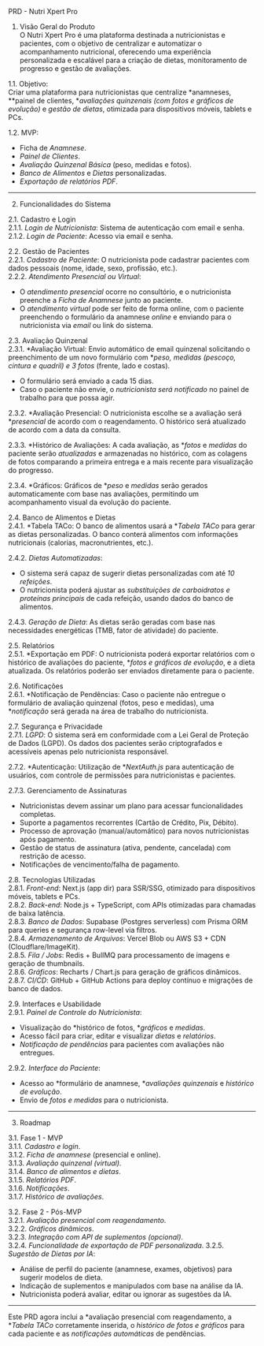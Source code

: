 PRD - Nutri Xpert Pro

1. Visão Geral do Produto  
O Nutri Xpert Pro é uma plataforma destinada a nutricionistas e pacientes, com o objetivo de centralizar e automatizar o acompanhamento nutricional, oferecendo uma experiência personalizada e escalável para a criação de dietas, monitoramento de progresso e gestão de avaliações.

1.1. Objetivo:  
Criar uma plataforma para nutricionistas que centralize *anamneses, **painel de clientes, **avaliações quinzenais (com fotos e gráficos de evolução)* e *gestão de dietas*, otimizada para dispositivos móveis, tablets e PCs.

1.2. MVP:  
- Ficha de *Anamnese*.  
- *Painel de Clientes*.  
- *Avaliação Quinzenal Básica* (peso, medidas e fotos).  
- *Banco de Alimentos* e *Dietas* personalizadas.  
- *Exportação de relatórios PDF*.

---

2. Funcionalidades do Sistema

2.1. Cadastro e Login  
2.1.1. *Login de Nutricionista*: Sistema de autenticação com email e senha.  
2.1.2. *Login de Paciente*: Acesso via email e senha.

2.2. Gestão de Pacientes  
2.2.1. *Cadastro de Paciente*: O nutricionista pode cadastrar pacientes com dados pessoais (nome, idade, sexo, profissão, etc.).  
2.2.2. *Atendimento Presencial ou Virtual*:  
  - O *atendimento presencial* ocorre no consultório, e o nutricionista preenche a *Ficha de Anamnese* junto ao paciente.  
  - O *atendimento virtual* pode ser feito de forma online, com o paciente preenchendo o formulário da anamnese *online* e enviando para o nutricionista via *email* ou link do sistema.

2.3. Avaliação Quinzenal  
2.3.1. *Avaliação Virtual: Envio automático de email quinzenal solicitando o preenchimento de um novo formulário com **peso, medidas (pescoço, cintura e quadril) e 3 fotos* (frente, lado e costas).  
  - O formulário será enviado a cada 15 dias.  
  - Caso o paciente não envie, o *nutricionista será notificado* no painel de trabalho para que possa agir.  

2.3.2. *Avaliação Presencial: O nutricionista escolhe se a avaliação será **presencial* de acordo com o reagendamento. O histórico será atualizado de acordo com a data da consulta.

2.3.3. *Histórico de Avaliações: A cada avaliação, as **fotos* e *medidas* do paciente serão *atualizadas* e armazenadas no histórico, com as colagens de fotos comparando a primeira entrega e a mais recente para visualização do progresso.

2.3.4. *Gráficos: Gráficos de **peso* e *medidas* serão gerados automaticamente com base nas avaliações, permitindo um acompanhamento visual da evolução do paciente.

2.4. Banco de Alimentos e Dietas  
2.4.1. *Tabela TACo: O banco de alimentos usará a **Tabela TACo* para gerar as dietas personalizadas. O banco conterá alimentos com informações nutricionais (calorias, macronutrientes, etc.).  

2.4.2. *Dietas Automatizadas*:  
  - O sistema será capaz de sugerir dietas personalizadas com até *10 refeições*.  
  - O nutricionista poderá ajustar as *substituições de carboidratos e proteínas principais* de cada refeição, usando dados do banco de alimentos.  

2.4.3. *Geração de Dieta*: As dietas serão geradas com base nas necessidades energéticas (TMB, fator de atividade) do paciente.

2.5. Relatórios  
2.5.1. *Exportação em PDF: O nutricionista poderá exportar relatórios com o histórico de avaliações do paciente, **fotos e gráficos de evolução*, e a dieta atualizada. Os relatórios poderão ser enviados diretamente para o paciente.

2.6. Notificações  
2.6.1. *Notificação de Pendências: Caso o paciente não entregue o formulário de avaliação quinzenal (fotos, peso e medidas), uma **notificação* será gerada na área de trabalho do nutricionista.

2.7. Segurança e Privacidade  
2.7.1. *LGPD*: O sistema será em conformidade com a Lei Geral de Proteção de Dados (LGPD). Os dados dos pacientes serão criptografados e acessíveis apenas pelo nutricionista responsável.

2.7.2. *Autenticação: Utilização de **NextAuth.js* para autenticação de usuários, com controle de permissões para nutricionistas e pacientes.

2.7.3. Gerenciamento de Assinaturas
  - Nutricionistas devem assinar um plano para acessar funcionalidades completas.
  - Suporte a pagamentos recorrentes (Cartão de Crédito, Pix, Débito).
  - Processo de aprovação (manual/automático) para novos nutricionistas após pagamento.
  - Gestão de status de assinatura (ativa, pendente, cancelada) com restrição de acesso.
  - Notificações de vencimento/falha de pagamento.

2.8. Tecnologias Utilizadas  
2.8.1. *Front-end*: Next.js (app dir) para SSR/SSG, otimizado para dispositivos móveis, tablets e PCs.  
2.8.2. *Back-end*: Node.js + TypeScript, com APIs otimizadas para chamadas de baixa latência.  
2.8.3. *Banco de Dados*: Supabase (Postgres serverless) com Prisma ORM para queries e segurança row-level via filtros.  
2.8.4. *Armazenamento de Arquivos*: Vercel Blob ou AWS S3 + CDN (Cloudflare/ImageKit).  
2.8.5. *Fila / Jobs*: Redis + BullMQ para processamento de imagens e geração de thumbnails.  
2.8.6. *Gráficos*: Recharts / Chart.js para geração de gráficos dinâmicos.  
2.8.7. *CI/CD*: GitHub + GitHub Actions para deploy contínuo e migrações de banco de dados.

2.9. Interfaces e Usabilidade  
2.9.1. *Painel de Controle do Nutricionista*:  
  - Visualização do *histórico de fotos, **gráficos* e *medidas*.  
  - Acesso fácil para criar, editar e visualizar *dietas* e *relatórios*.  
  - *Notificação de pendências* para pacientes com avaliações não entregues.  

2.9.2. *Interface do Paciente*:  
  - Acesso ao *formulário de anamnese, **avaliações quinzenais* e *histórico de evolução*.  
  - Envio de *fotos e medidas* para o nutricionista.

---

3. Roadmap

3.1. Fase 1 - MVP  
3.1.1. *Cadastro e login*.  
3.1.2. *Ficha de anamnese* (presencial e online).  
3.1.3. *Avaliação quinzenal (virtual)*.  
3.1.4. *Banco de alimentos e dietas*.  
3.1.5. *Relatórios PDF*.  
3.1.6. *Notificações*.  
3.1.7. *Histórico de avaliações*.

3.2. Fase 2 - Pós-MVP  
3.2.1. *Avaliação presencial com reagendamento*.  
3.2.2. *Gráficos dinâmicos*.  
3.2.3. *Integração com API de suplementos (opcional)*.  
3.2.4. *Funcionalidade de exportação de PDF personalizada*.
3.2.5. *Sugestão de Dietas por IA*:
  - Análise de perfil do paciente (anamnese, exames, objetivos) para sugerir modelos de dieta.
  - Indicação de suplementos e manipulados com base na análise da IA.
  - Nutricionista poderá avaliar, editar ou ignorar as sugestões da IA.

---

Este PRD agora inclui a *avaliação presencial com reagendamento, a **Tabela TACo* corretamente inserida, o *histórico de fotos e gráficos* para cada paciente e as *notificações automáticas* de pendências.